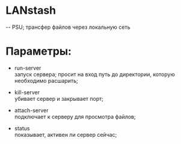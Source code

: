 # LANstash
-- PSU; трансфер файлов через локальную сеть

# Параметры:

- run-server  
запуск сервера;
просит на вход путь до директории, которую необходимо расшарить;

- kill-server  
убивает сервер и закрывает порт;

- attach-server  
подключает к серверу для просмотра файлов;

- status  
показывает, активен ли сервер сейчас;
